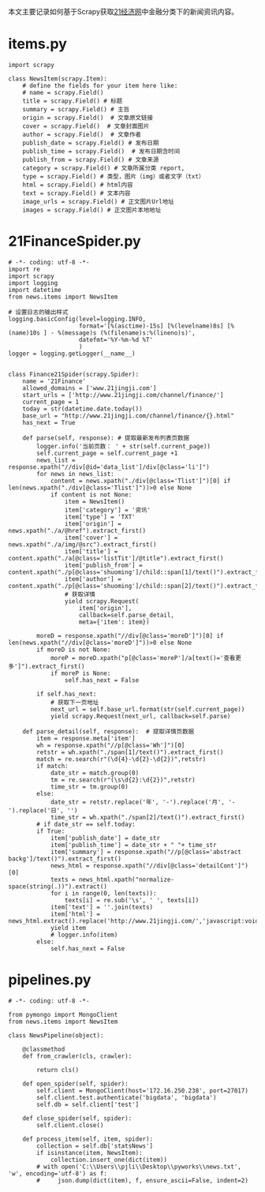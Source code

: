 本文主要记录如何基于Scrapy获取[21经济网](21经济网 "http://www.21jingji.com/channel/finance/")中金融分类下的新闻资讯内容。

# items.py

	import scrapy
	 
	class NewsItem(scrapy.Item):
	    # define the fields for your item here like:
	    # name = scrapy.Field()
	    title = scrapy.Field() # 标题
	    summary = scrapy.Field() # 主旨
	    origin = scrapy.Field()  # 文章原文链接
	    cover = scrapy.Field()  # 文章封面图片
	    author = scrapy.Field()  # 文章作者
	    publish_date = scrapy.Field() # 发布日期
	    publish_time = scrapy.Field()  # 发布日期含时间
	    publish_from = scrapy.Field() # 文章来源
	    category = scrapy.Field() # 文章所属分类 report,
	    type = scrapy.Field() # 类型，图片（img）或者文字（txt）
	    html = scrapy.Field() # html内容
	    text = scrapy.Field() # 文本内容
	    image_urls = scrapy.Field() # 正文图片Url地址
	    images = scrapy.Field() # 正文图片本地地址

# 21FinanceSpider.py

	# -*- coding: utf-8 -*-
	import re
	import scrapy
	import logging
	import datetime
	from news.items import NewsItem
	 
	# 设置日志的输出样式
	logging.basicConfig(level=logging.INFO,
	                    format='[%(asctime)-15s] [%(levelname)8s] [%(name)10s ] - %(message)s (%(filename)s:%(lineno)s)',
	                    datefmt='%Y-%m-%d %T'
	                    )
	logger = logging.getLogger(__name__)
	 
	 
	class Finance21Spider(scrapy.Spider):
	    name = '21Finance'
	    allowed_domains = ['www.21jingji.com']
	    start_urls = ['http://www.21jingji.com/channel/finance/']
	    current_page = 1
	    today = str(datetime.date.today())
	    base_url = "http://www.21jingji.com/channel/finance/{}.html"
	    has_next = True
	 
	    def parse(self, response): # 提取最新发布列表页数据
	        logger.info('当前页数： ' + str(self.current_page))
	        self.current_page = self.current_page +1
	        news_list = response.xpath("//div[@id='data_list']/div[@class='li']")
	        for news in news_list:
	            content = news.xpath("./div[@class='Tlist']")[0] if len(news.xpath("./div[@class='Tlist']"))>0 else None
	            if content is not None:
	                item = NewsItem()
	                item['category'] = '资讯'
	                item['type'] = 'TXT'
	                item['origin'] = news.xpath("./a/@href").extract_first()
	                item['cover'] = news.xpath("./a/img/@src").extract_first()
	                item['title'] = content.xpath("./a[@class='listTit']/@title").extract_first()
	                item['publish_from'] = content.xpath("./p[@class='shuoming']/child::span[1]/text()").extract_first()
	                item['author'] = content.xpath("./p[@class='shuoming']/child::span[2]/text()").extract_first()
	                # 获取详情
	                yield scrapy.Request(
	                    item['origin'],
	                    callback=self.parse_detail,
	                    meta={'item': item})
	 
	        moreD = response.xpath("//div[@class='moreD']")[0] if len(news.xpath("//div[@class='moreD']"))>0 else None
	        if moreD is not None:
	            moreP = moreD.xpath("p[@class='moreP']/a[text()='查看更多']").extract_first()
	            if moreP is None:
	                self.has_next = False
	 
	        if self.has_next:
	            # 获取下一页地址
	            next_url = self.base_url.format(str(self.current_page))
	            yield scrapy.Request(next_url, callback=self.parse)
	 
	    def parse_detail(self, response):  # 提取详情页数据
	        item = response.meta['item']
	        wh = response.xpath("//p[@class='Wh']")[0]
	        retstr = wh.xpath("./span[1]/text()").extract_first()
	        match = re.search(r"(\d{4}-\d{2}-\d{2})",retstr)
	        if match:
	            date_str = match.group(0)
	            tm = re.search(r"(\s\d{2}:\d{2})",retstr)
	            time_str = tm.group(0)
	        else:
	            date_str = retstr.replace('年', '-').replace('月', '-').replace('日', '')
	            time_str = wh.xpath("./span[2]/text()").extract_first()
	        # if date_str == self.today:
	        if True:
	            item['publish_date'] = date_str
	            item['publish_time'] = date_str + " "+ time_str
	            item['summary'] = response.xpath("//p[@class='abstract backg']/text()").extract_first()
	            news_html = response.xpath("//div[@class='detailCont']")[0]
	            texts = news_html.xpath("normalize-space(string(.))").extract()
	            for i in range(0, len(texts)):
	                texts[i] = re.sub('\s', ' ', texts[i])
	            item['text'] = ''.join(texts)
	            item['html'] = news_html.extract().replace('http://www.21jingji.com/','javascript:void(0);')
	            yield item
	            # logger.info(item)
	        else:
	            self.has_next = False

# pipelines.py

	# -*- coding: utf-8 -*-
	 
	from pymongo import MongoClient
	from news.items import NewsItem
	 
	class NewsPipeline(object):
	 
	    @classmethod
	    def from_crawler(cls, crawler):
	 
	        return cls()
	 
	    def open_spider(self, spider):
	        self.client = MongoClient(host='172.16.250.238', port=27017)
	        self.client.test.authenticate('bigdata', 'bigdata')
	        self.db = self.client['test']
	 
	    def close_spider(self, spider):
	        self.client.close()
	 
	    def process_item(self, item, spider):
	        collection = self.db['statsNews']
	        if isinstance(item, NewsItem):
	            collection.insert_one(dict(item))
	        # with open('C:\\Users\\pjli\\Desktop\\pyworks\\news.txt', 'w', encoding='utf-8') as f:
	        #     json.dump(dict(item), f, ensure_ascii=False, indent=2)
